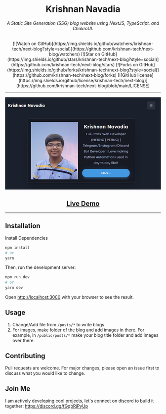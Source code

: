 <h1 align="center">Krishnan Navadia</h1>
<h6 align="center">A Static Site Generation (SSG) blog website using NextJS, TypeScript, and ChakraUI. </h6>

<p align="center">
[![Watch on GitHub](https://img.shields.io/github/watchers/krishnan-tech/next-blog?style=social)](https://github.com/krishnan-tech/next-blog/watchers)
[![Star on GitHub](https://img.shields.io/github/stars/krishnan-tech/next-blog?style=social)](https://github.com/krishnan-tech/next-blog/stars)
[![Forks on GitHub](https://img.shields.io/github/forks/krishnan-tech/next-blog?style=social)](https://github.com/krishnan-tech/next-blog/forks)
[![GitHub license](https://img.shields.io/github/license/krishnan-tech/next-blog)](https://github.com/krishnan-tech/next-blog/blob/main/LICENSE)
</p>

<hr />

<p align="center">
    <img src="/public/name.png" />
</p>

<h2 align="center"><a  href="http://next-blog-navy-eight.vercel.app/">Live Demo</a></h2>

<hr />

## Installation

Install Dependencies

```bash
npm install
# or
yarn
```

Then, run the development server:

```bash
npm run dev
# or
yarn dev
```

Open [http://localhost:3000](http://localhost:3000) with your browser to see the result.

## Usage

1. Change/Add file from `/posts/*` to write blogs
2. For images, make folder of the blog and add images in there. For example, in `/public/posts/*` make your blog title folder and add images over there.

## Contributing

Pull requests are welcome. For major changes, please open an issue first to discuss what you would like to change.

## Join Me

I am actively developing cool projects, let's connect on discord to build it together: https://discord.gg/fGqbRjPyUp
